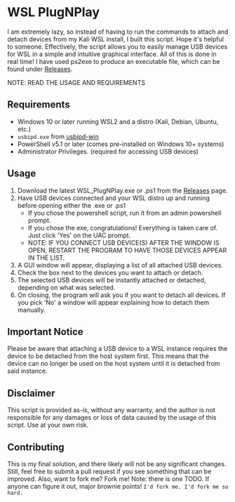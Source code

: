 # WSL PlugNPlay

I am extremely lazy, so instead of having to run the commands to attach and detach devices from my Kali WSL install, I built this script. Hope it's helpful to someone. Effectively, the script allows you to easily manage USB devices for WSL in a simple and intuitive graphical interface. All of this is done in real time!
I have used ps2exe to produce an executable file, which can be found under [Releases](https://github.com/gh0st91/WSL_PlugNPlay/releases).

NOTE: READ THE USAGE AND REQUIREMENTS

## Requirements

- Windows 10 or later running WSL2 and a distro (Kali, Debian, Ubuntu, etc.)
- `usbipd.exe` from [usbipd-win](https://github.com/dorssel/usbipd-win/releases)
- PowerShell v5.1 or later (comes pre-installed on Windows 10+ systems)
- Administrator Privileges. (required for accessing USB devices)

## Usage

1. Download the latest WSL_PlugNPlay.exe or .ps1 from the [Releases](https://github.com/gh0st91/WSL_PlugNPlay/releases) page.
2. Have USB devices connected and your WSL distro up and running before opening either the .exe or .ps1
	- If you chose the powershell script, run it from an admin powershell prompt.
	- If you chose the exe, congratulations! Everything is taken care of. Just click 'Yes' on the UAC prompt.
	- NOTE: IF YOU CONNECT USB DEVICE(S) AFTER THE WINDOW IS OPEN, RESTART THE PROGRAM TO HAVE THOSE DEVICES APPEAR IN THE LIST.
4. A GUI window will appear, displaying a list of all attached USB devices.
5. Check the box next to the devices you want to attach or detach.
7. The selected USB devices will be instantly attached or detached, depending on what was selected.
8. On closing, the program will ask you if you want to detach all devices. If you pick 'No' a window will appear explaining how to detach them manually.

## Important Notice

Please be aware that attaching a USB device to a WSL instance requires the device to be detached from the host system first. This means that the device can no longer be used on the host system until it is detached from said instance.

## Disclaimer

This script is provided as-is, without any warranty, and the author is not responsible for any damages or loss of data caused by the usage of this script. Use at your own risk.

## Contributing

This is my final solution, and there likely will not be any significant changes. Still, feel free to submit a pull request if you see something that can be improved. Also, want to fork me? Fork me! Note: there is one TODO. If anyone can figure it out, major brownie points!
`I'd fork me. I'd fork me so hard.`
